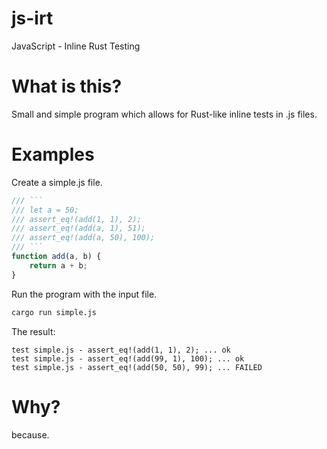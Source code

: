 # js-irt
JavaScript - Inline Rust Testing


# What is this?
Small and simple program which allows for Rust-like inline tests in .js files.


# Examples
Create a simple.js file.
```javascript
/// ```
/// let a = 50;
/// assert_eq!(add(1, 1), 2);
/// assert_eq!(add(a, 1), 51);
/// assert_eq!(add(a, 50), 100);
/// ```
function add(a, b) {
    return a + b;
}
```

Run the program with the input file.

```bash
cargo run simple.js
```

The result:

```
test simple.js - assert_eq!(add(1, 1), 2); ... ok
test simple.js - assert_eq!(add(99, 1), 100); ... ok
test simple.js - assert_eq!(add(50, 50), 99); ... FAILED
```


# Why?
because.
